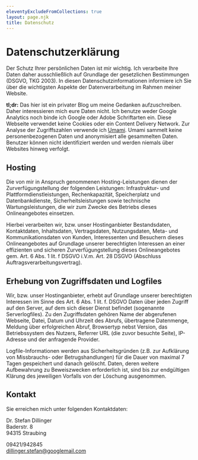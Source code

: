 ```yaml
---
eleventyExcludeFromCollections: true
layout: page.njk
title: Datenschutz
---
```


# Datenschutzerklärung

Der Schutz Ihrer persönlichen Daten ist mir wichtig. Ich verarbeite Ihre Daten daher ausschließlich auf Grundlage der gesetzlichen Bestimmungen (DSGVO, TKG 2003). In diesen Datenschutzinformationen informiere ich Sie über die wichtigsten Aspekte der Datenverarbeitung im Rahmen meiner Website.

**tl;dr:** Das hier ist ein privater Blog um meine Gedanken aufzuschreiben. Daher interessieren mich eure Daten nicht. Ich benutze weder Google Analytics noch binde ich Google oder Adobe Schriftarten ein. Diese Webseite verwendet keine Cookies oder ein Content Delivery Network. Zur Analyse der Zugriffszahlen verwende ich <a href="https://umami.is" class="external" target='_blank' rel='noopener'>Umami</a>. Umami sammelt keine personenbezogenen Daten und anonymisiert alle gesammelten Daten. Benutzer können nicht identifiziert werden und werden niemals über Websites hinweg verfolgt.

## Hosting

Die von mir in Anspruch genommenen Hosting-Leistungen dienen der Zurverfügungstellung der folgenden Leistungen: Infrastruktur- und Plattformdienstleistungen, Rechenkapazität, Speicherplatz und Datenbankdienste, Sicherheitsleistungen sowie technische Wartungsleistungen, die wir zum Zwecke des Betriebs dieses Onlineangebotes einsetzen.

Hierbei verarbeiten wir, bzw. unser Hostinganbieter Bestandsdaten, Kontaktdaten, Inhaltsdaten, Vertragsdaten, Nutzungsdaten, Meta- und Kommunikationsdaten von Kunden, Interessenten und Besuchern dieses Onlineangebotes auf Grundlage unserer berechtigten Interessen an einer effizienten und sicheren Zurverfügungstellung dieses Onlineangebotes gem. Art. 6 Abs. 1 lit. f DSGVO i.V.m. Art. 28 DSGVO (Abschluss Auftragsverarbeitungsvertrag).

## Erhebung von Zugriffsdaten und Logfiles

Wir, bzw. unser Hostinganbieter, erhebt auf Grundlage unserer berechtigten Interessen im Sinne des Art. 6 Abs. 1 lit. f. DSGVO Daten über jeden Zugriff auf den Server, auf dem sich dieser Dienst befindet (sogenannte Serverlogfiles). Zu den Zugriffsdaten gehören Name der abgerufenen Webseite, Datei, Datum und Uhrzeit des Abrufs, übertragene Datenmenge, Meldung über erfolgreichen Abruf, Browsertyp nebst Version, das Betriebssystem des Nutzers, Referrer URL (die zuvor besuchte Seite), IP-Adresse und der anfragende Provider.

Logfile-Informationen werden aus Sicherheitsgründen (z.B. zur Aufklärung von Missbrauchs- oder Betrugshandlungen) für die Dauer von maximal 7 Tagen gespeichert und danach gelöscht. Daten, deren weitere Aufbewahrung zu Beweiszwecken erforderlich ist, sind bis zur endgültigen Klärung des jeweiligen Vorfalls von der Löschung ausgenommen.

## Kontakt

Sie erreichen mich unter folgenden Kontaktdaten:

Dr. Stefan Dillinger<br />
Baderstr. 8<br />
94315 Straubing<br />

09421/942845<br />
dillinger.stefan@googlemail.com

